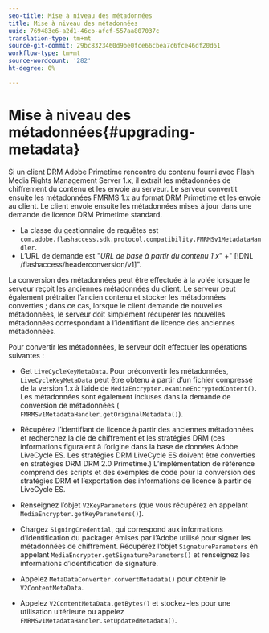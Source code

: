 ```yaml
---
seo-title: Mise à niveau des métadonnées
title: Mise à niveau des métadonnées
uuid: 769483e6-a2d1-46cb-afcf-557aa807037c
translation-type: tm+mt
source-git-commit: 29bc8323460d9be0fce66cbea7c6fce46df20d61
workflow-type: tm+mt
source-wordcount: '282'
ht-degree: 0%

---
```



# Mise à niveau des métadonnées{#upgrading-metadata}

Si un client DRM Adobe Primetime rencontre du contenu fourni avec Flash Media Rights Management Server 1.x, il extrait les métadonnées de chiffrement du contenu et les envoie au serveur. Le serveur convertit ensuite les métadonnées FMRMS 1.x au format DRM Primetime et les envoie au client. Le client envoie ensuite les métadonnées mises à jour dans une demande de licence DRM Primetime standard.

* La classe du gestionnaire de requêtes est `com.adobe.flashaccess.sdk.protocol.compatibility.FMRMSv1MetadataHandler`.
* L’URL de demande est &quot;*URL de base à partir du contenu 1.x*&quot; +&quot; [!DNL /flashaccess/headerconversion/v1]&quot;.

La conversion des métadonnées peut être effectuée à la volée lorsque le serveur reçoit les anciennes métadonnées du client. Le serveur peut également prétraiter l’ancien contenu et stocker les métadonnées converties ; dans ce cas, lorsque le client demande de nouvelles métadonnées, le serveur doit simplement récupérer les nouvelles métadonnées correspondant à l’identifiant de licence des anciennes métadonnées.

Pour convertir les métadonnées, le serveur doit effectuer les opérations suivantes :

* Get `LiveCycleKeyMetaData`. Pour préconvertir les métadonnées, `LiveCycleKeyMetaData` peut être obtenu à partir d’un fichier compressé de la version 1.x à l’aide de `MediaEncrypter.examineEncryptedContent()`. Les métadonnées sont également incluses dans la demande de conversion de métadonnées ( `FMRMSv1MetadataHandler.getOriginalMetadata()`).

* Récupérez l’identifiant de licence à partir des anciennes métadonnées et recherchez la clé de chiffrement et les stratégies DRM (ces informations figuraient à l’origine dans la base de données Adobe LiveCycle ES. Les stratégies DRM LiveCycle ES doivent être converties en stratégies DRM DRM 2.0 Primetime.) L’implémentation de référence comprend des scripts et des exemples de code pour la conversion des stratégies DRM et l’exportation des informations de licence à partir de LiveCycle ES.
* Renseignez l’objet `V2KeyParameters` (que vous récupérez en appelant `MediaEncrypter.getKeyParameters()`).

* Chargez `SigningCredential`, qui correspond aux informations d’identification du packager émises par l’Adobe utilisé pour signer les métadonnées de chiffrement. Récupérez l’objet `SignatureParameters` en appelant `MediaEncrypter.getSignatureParameters()` et renseignez les informations d’identification de signature.

* Appelez `MetaDataConverter.convertMetadata()` pour obtenir le `V2ContentMetaData`.

* Appelez `V2ContentMetaData.getBytes()` et stockez-les pour une utilisation ultérieure ou appelez `FMRMSv1MetadataHandler.setUpdatedMetadata()`.

